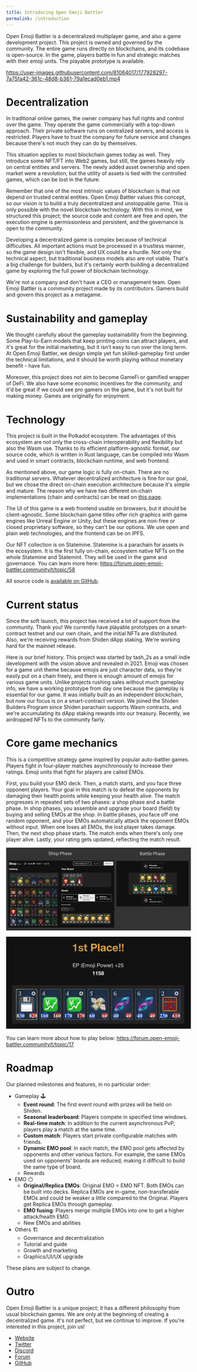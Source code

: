 ```yaml
---
title: Introducing Open Emoji Battler
permalink: /introduction
---
```


Open Emoji Battler is a decentralized multiplayer game, and also a game development project. This project is owned and governed by the community. The entire game runs directly on blockchains, and its codebase is open-source. In the game, players battle in fun and strategic matches with their emoji units. The playable prototype is available.

https://user-images.githubusercontent.com/81064017/177928297-7a75fa42-361c-48d8-b361-79a1ecad0eb1.mp4

# Decentralization

In traditional online games, the owner company has full rights and control over the game. They operate the game commercially with a top-down approach. Their private software runs on centralized servers, and access is restricted. Players have to trust the company for future service and changes because there's not much they can do by themselves.

This situation applies to most blockchain games today as well. They introduce some NFT/FT into Web2 games, but still, the games heavily rely on central entities and servers. The newly added asset ownership and open market were a revolution, but the utility of assets is tied with the controlled games, which can be lost in the future.

Remember that one of the most intrinsic values of blockchain is that not depend on trusted central entities. Open Emoji Battler values this concept, so our vision is to build a truly decentralized and unstoppable game. This is only possible with the novel blockchain technology. With this in mind, we structured this project; the source code and content are free and open, the execution engine is permissionless and persistent, and the governance is open to the community.

Developing a decentralized game is complex because of technical difficulties. All important actions must be processed in a trustless manner, so the game design isn't flexible, and UX could be a hurdle. Not only the technical aspect, but traditional business models also are not viable. That's a big challenge for builders, but it's certainly worth building a decentralized game by exploring the full power of blockchain technology.

We're not a company and don't have a CEO or management team. Open Emoji Battler is a community project made by its contributors. Gamers build and govern this project as a metagame.

# Sustainability and gameplay

We thought carefully about the gameplay sustainability from the beginning. Some Play-to-Earn models that keep printing coins can attract players, and it's great for the initial marketing, but it isn't easy to run over the long term. At Open Emoji Battler, we design simple yet fun skilled-gameplay first under the technical limitations, and it should be worth playing without monetary benefit - have fun.

Moreover, this project does not aim to become GameFi or gamified wrapper of DeFi. We also have some economic incentives for the community, and it'd be great if we could see pro gamers on the game, but it's not built for making money. Games are originally for enjoyment.

# Technology

This project is built in the Polkadot ecosystem. The advantages of this ecosystem are not only the cross-chain interoperability and flexibility but also the Wasm use. Thanks to its efficient platform-agnostic format, our source code, which is written in Rust language, can be compiled into Wasm and used in smart contracts, blockchain runtime, and web frontend.

As mentioned above, our game logic is fully on-chain. There are no traditional servers. Whatever decentralized architecture is fine for our goal, but we chose the direct on-chain execution architecture because it's simple and mature. The reason why we have two different on-chain implementations (chain and contracts) can be read on [this page](https://forum.open-emoji-battler.community/t/topic/55).

The UI of this game is a web frontend usable on browsers, but it should be client-agnostic. Some blockchain game titles offer rich graphics with game engines like Unreal Engine or Unity, but these engines are non-free or closed proprietary software, so they can't be our options. We use open and plain web technologies, and the frontend can be on IPFS.

Our NFT collection is on Statemine. Statemine is a parachain for assets in the ecosystem. It is the first fully on-chain, ecosystem native NFTs on the whole Statemine and Statemint. They will be used in the game and governance. You can learn more here:
https://forum.open-emoji-battler.community/t/topic/58

All source code is [available on GitHub](https://github.com/OpenEmojiBattler/open-emoji-battler).

# Current status

Since the soft launch, this project has received a lot of support from the community. Thank you! We currently have playable prototypes on a smart-contract testnet and our own chain, and the initial NFTs are distributed. Also, we're receiving rewards from Shiden dApp staking. We're working hard for the mainnet release.

Here is our brief history. This project was started by tash_2s as a small indie development with the vision above and revealed in 2021. Emoji was chosen for a game unit theme because emojis are just character data, so they're easily put on a chain freely, and there is enough amount of emojis for various game units. Unlike projects rushing sales without much gameplay info, we have a working prototype from day one because the gameplay is essential for our game. It was initially built as an independent blockchain, but now our focus is on a smart-contract version. We joined the Shiden Builders Program since Shiden parachain supports Wasm contracts, and we're accumulating its dApp staking rewards into our treasury. Recently, we airdropped NFTs to the community fairly.

# Core game mechanics

This is a competitive strategy game inspired by popular auto-battler games. Players fight in four-player matches asynchronously to increase their ratings. Emoji units that fight for players are called EMOs.

First, you build your EMO deck. Then, a match starts, and you face three opponent players. Your goal in this match is to defeat the opponents by damaging their health points while keeping your health alive. The match progresses in repeated sets of two phases: a shop phase and a battle phase. In shop phases, you assemble and upgrade your board (field) by buying and selling EMOs at the shop. In battle phases, you face off one random opponent, and your EMOs automatically attack the opponent EMOs without input. When one loses all EMOs, the lost player takes damage. Then, the next shop phase starts. The match ends when there's only one player alive. Lastly, your rating gets updated, reflecting the match result.

![phases|690x309](imgs/phases.jpeg)

![result|690x343, 50%](imgs/result.png)

You can learn more about how to play below:
https://forum.open-emoji-battler.community/t/topic/17

# Roadmap

Our planned milestones and features, in no particular order:

- Gameplay 🕹️
	- **Event round**: The first event round with prizes will be held on Shiden.
	- **Seasonal leaderboard**: Players compete in specified time windows.
	- **Real-time match**: In addition to the current asynchronous PvP, players play a match at the same time.
	- **Custom match**: Players start private configurable matches with friends.
	- **Dynamic EMO pool**: In each match, the EMO pool gets affected by opponents and other various factors. For example, the same EMOs used on opponents' boards are reduced, making it difficult to build the same type of board.
	- Rewards
- EMO 😶
	- **Original/Replica EMOs**: Original EMO = EMO NFT. Both EMOs can be built into decks. Replica EMOs are in-game, non-transferable EMOs and could be weaker a little compared to the Original. Players get Replica EMOs through gameplay.
	- **EMO fusing**: Players merge multiple EMOs into one to get a higher attack/health EMO.
	- New EMOs and abilities
- Others 🏗️
	- Governance and decentralization
	- Tutorial and guide
	- Growth and marketing
	- Graphics/UI/UX upgrade

These plans are subject to change.

# Outro

Open Emoji Battler is a unique project; it has a different philosophy from usual blockchain games. We are only at the beginning of creating a decentralized game. It's not perfect, but we continue to improve. If you're interested in this project, join us!

- [Website](https://game.open-emoji-battler.community)
- [Twitter](https://twitter.com/OEB_community)
- [Discord](https://discord.gg/fvXzW8hFQ7)
- [Forum](https://forum.open-emoji-battler.community)
- [GitHub](https://github.com/OpenEmojiBattler/open-emoji-battler)
